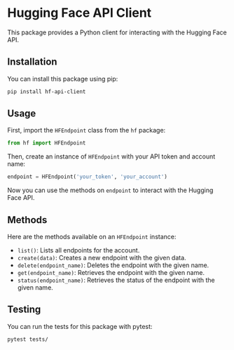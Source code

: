 # Hugging Face API Client

This package provides a Python client for interacting with the Hugging Face API.

## Installation

You can install this package using pip:

```bash
pip install hf-api-client
```

## Usage

First, import the `HFEndpoint` class from the `hf` package:

```python
from hf import HFEndpoint
```

Then, create an instance of `HFEndpoint` with your API token and account name:

```python
endpoint = HFEndpoint('your_token', 'your_account')
```

Now you can use the methods on `endpoint` to interact with the Hugging Face API.

## Methods

Here are the methods available on an `HFEndpoint` instance:

- `list()`: Lists all endpoints for the account.
- `create(data)`: Creates a new endpoint with the given data.
- `delete(endpoint_name)`: Deletes the endpoint with the given name.
- `get(endpoint_name)`: Retrieves the endpoint with the given name.
- `status(endpoint_name)`: Retrieves the status of the endpoint with the given name.

## Testing

You can run the tests for this package with pytest:

```bash
pytest tests/
```